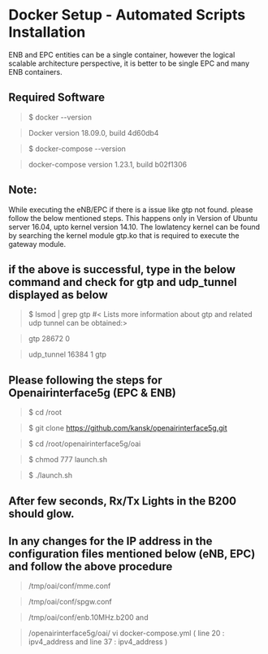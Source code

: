 # Docker Setup - Automated Scripts Installation
ENB and EPC entities can be a single container, however the logical scalable architecture perspective, it is better to be single EPC and many ENB containers.

## Required Software
> $ docker --version

> Docker version 18.09.0, build 4d60db4

> $ docker-compose --version

> docker-compose version 1.23.1, build b02f1306

## Note:
While executing the eNB/EPC if there is a issue like gtp not found. please follow the below mentioned steps. This happens only in 
Version of Ubuntu server 16.04, upto kernel version 14.10. The lowlatency kernel can be found by searching the kernel module gtp.ko that is required to execute the gateway module. 

## if the above is successful, type in the below command and check for gtp and udp_tunnel displayed as below
> $ lsmod | grep gtp  #< Lists more information about gtp and related udp tunnel can be obtained:>

> gtp 28672 0

> udp_tunnel 16384 1 gtp

## Please following the steps for Openairinterface5g (EPC & ENB)

> $ cd /root

> $ git clone https://github.com/kansk/openairinterface5g.git

> $ cd /root/openairinterface5g/oai

> $ chmod 777 launch.sh 

> $ ./launch.sh

## After few seconds, Rx/Tx Lights in the B200 should glow.

## In any changes for the IP address in the configuration files mentioned below (eNB, EPC) and follow the above procedure

> /tmp/oai/conf/mme.conf

> /tmp/oai/conf/spgw.conf

> /tmp/oai/conf/enb.10MHz.b200 and

> /openairinterface5g/oai/ vi docker-compose.yml ( line 20 : ipv4_address and line 37 : ipv4_address )
